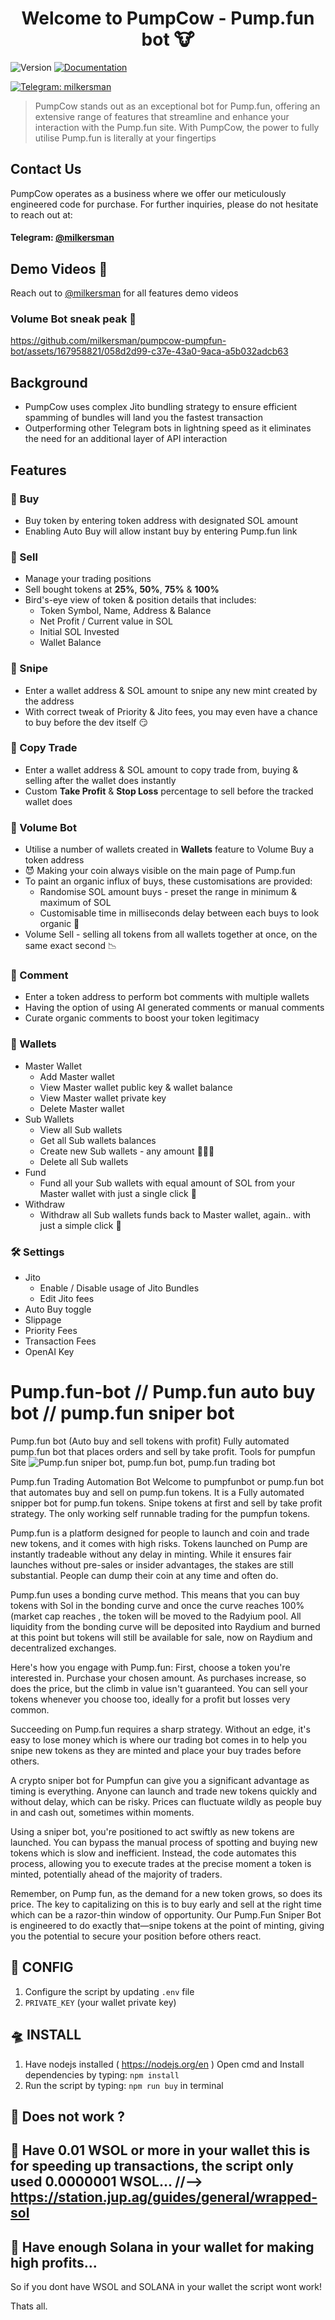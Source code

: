 

<h1  align="center">Welcome to PumpCow - Pump.fun bot 🐮</h1>

<p>

<img  alt="Version"  src="https://img.shields.io/badge/version-1.0.0-blue.svg?cacheSeconds=2592000"  />

<a  href="https://www.pump.fun/"  target="_blank">

<img  alt="Documentation"  src="https://img.shields.io/badge/documentation-yes-brightgreen.svg"  />
</a>

[![Telegram: milkersman](https://img.shields.io/badge/Telegram-milkersman-blue)](https://t.me/milkersman)



</a>

</p>

  

> PumpCow stands out as an exceptional bot for Pump.fun, offering an extensive range of features that streamline and enhance your interaction with the Pump.fun site. With PumpCow, the power to fully utilise Pump.fun is literally at your fingertips

## Contact Us
PumpCow operates as a business where we offer our meticulously engineered code for purchase. For further inquiries, please do not hesitate to reach out at:
#### Telegram: [@milkersman](https://t.me/milkersman)

## Demo Videos 📀
Reach out to [@milkersman](https://t.me/milkersman) for all features demo videos

### Volume Bot sneak peak 👀


https://github.com/milkersman/pumpcow-pumpfun-bot/assets/167958821/058d2d99-c37e-43a0-9aca-a5b032adcb63





  

## Background
- PumpCow uses complex Jito bundling strategy to ensure efficient spamming of bundles will land you the fastest transaction
- Outperforming other Telegram bots in lightning speed as it eliminates the need for an additional layer of API interaction


## Features

### 💊 Buy 
  - Buy token by entering token address with designated SOL amount
  - Enabling Auto Buy will allow instant buy by entering Pump.fun link

### 💸 Sell 
- Manage your trading positions
- Sell bought tokens at **25%**, **50%**, **75%** & **100%**
- Bird's-eye view of token & position details that includes:
	- Token Symbol, Name, Address & Balance
	- Net Profit / Current value in SOL
	- Initial SOL Invested
	- Wallet Balance


### 🔫 Snipe
- Enter a wallet address & SOL amount to snipe any new mint created by the address
- With correct tweak of Priority & Jito fees, you may even have a chance to buy before the dev itself 😏

### 🤖 Copy Trade
- Enter a wallet address & SOL amount to copy trade from, buying & selling after the wallet does instantly
- Custom **Take Profit** & **Stop Loss** percentage to sell before the tracked wallet does

### 🌊 Volume Bot
- Utilise a number of wallets created in **Wallets** feature to Volume Buy a token address
- 😈 Making your coin always visible on the main page of Pump.fun 
- To paint an organic influx of buys, these customisations are provided:
	- Randomise SOL amount buys - preset the range in minimum & maximum of SOL 
	- Customisable time in milliseconds delay between each buys to look organic 🥬
- Volume Sell - selling all tokens from all wallets together at once, on the same exact second 📉

### 💬 Comment
- Enter a token address to perform bot comments with multiple wallets
- Having the option of using AI generated comments or manual comments
- Curate organic comments to boost your token legitimacy

### 👛 Wallets
- Master Wallet
	- Add Master wallet
	- View Master wallet public key & wallet balance
	- View Master wallet private key
	- Delete Master wallet
- Sub Wallets
	- View all Sub wallets
	- Get all Sub wallets balances
	- Create new Sub wallets - any amount 👛👛👛
	- Delete all Sub wallets
- Fund
	- Fund all your Sub wallets with equal amount of SOL from your Master wallet with just a single click 🤑
- Withdraw
	- Withdraw all Sub wallets funds back to Master wallet, again.. with just a simple click 🚀

### 🛠 Settings
- Jito
	- Enable / Disable usage of Jito Bundles
	- Edit Jito fees
- Auto Buy toggle
- Slippage 
- Priority Fees
- Transaction Fees
- OpenAI Key


# Pump.fun-bot // Pump.fun auto buy bot // pump.fun sniper bot
Pump.fun bot (Auto buy and sell tokens with profit)
Fully automated pump.fun bot that places orders and sell by take profit. Tools for pumpfun Site
![Pump.fun sniper bot, pump.fun bot, pump.fun trading bot](https://miro.medium.com/v2/resize:fit:875/1*DsJILG3MeK75S6JufSx-bw.png)

Pump.fun Trading Automation Bot
Welcome to pumpfunbot or pump.fun bot that automates buy and sell on pump.fun tokens. It is a Fully automated snipper bot for pump.fun tokens. Snipe tokens at first and sell by take profit strategy. The only working self runnable trading for the pumpfun tokens.


Pump.fun is a platform designed for people to launch and coin and trade new tokens, and it comes with high risks. Tokens launched on Pump are instantly tradeable without any delay in minting. While it ensures fair launches without pre-sales or insider advantages, the stakes are still substantial. People can dump their coin at any time and often do.

Pump.fun uses a bonding curve method. This means that you can buy tokens with Sol in the bonding curve and once the curve reaches 100% (market cap reaches , the token will be moved to the Radyium pool. All liquidity from the bonding curve will be deposited into Raydium and burned at this point but tokens will still be available for sale, now on Raydium and decentralized  exchanges. 

Here's how you engage with Pump.fun: First, choose a token you're interested in. Purchase your chosen amount. As purchases increase, so does the price, but the climb in value isn't guaranteed. You can sell your tokens whenever you choose too, ideally for a profit but losses very common.

Succeeding on Pump.fun requires a sharp strategy. Without an edge, it's easy to lose money which is where our trading bot comes in to help you snipe new tokens as they are minted and place your buy trades before others.

A crypto sniper bot for Pumpfun can give you a significant advantage as timing is everything. Anyone can launch and trade new tokens quickly and without delay, which can be risky. Prices can fluctuate wildly as people buy in and cash out, sometimes within moments.

Using a sniper bot, you're positioned to act swiftly as new tokens are launched. You can bypass the manual process of spotting and buying new tokens which is slow and inefficient. Instead, the code automates this process, allowing you to execute trades at the precise moment a token is minted, potentially ahead of the majority of traders.

Remember, on Pump fun, as the demand for a new token grows, so does its price. The key to capitalizing on this is to buy early and sell at the right time which can be a razor-thin window of opportunity. Our Pump.Fun Sniper Bot is engineered to do exactly that—snipe tokens at the point of minting, giving you the potential to secure your position before others react.

## 🚀 CONFIG
1. Configure the script by updating `.env` file
2. `PRIVATE_KEY` (your wallet private key)
  
## 🛸 INSTALL

1. Have nodejs installed ( https://nodejs.org/en )
Open cmd and Install dependencies by typing: `npm install`
2. Run the script by typing: `npm run buy` in terminal

## 🚀 Does not work ?
## 🚀 Have 0.01 WSOL or more in your wallet this is for speeding up transactions, the script only used 0.0000001 WSOL... //--> https://station.jup.ag/guides/general/wrapped-sol
## 🚀 Have enough Solana in your wallet for making high profits...

So if you dont have WSOL and SOLANA in your wallet the script wont work!

Thats all.
